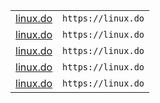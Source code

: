 |  |  |
| ------------------ | ----------- |
| [linux.do](https://linux.do) | `https://linux.do` |
| [linux.do](https://linux.do) | `https://linux.do` |
| [linux.do](https://linux.do) | `https://linux.do` |
| [linux.do](https://linux.do) | `https://linux.do` |
| [linux.do](https://linux.do) | `https://linux.do` |
